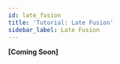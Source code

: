 ```yaml
---
id: late_fusion
title: 'Tutorial: Late Fusion'
sidebar_label: Late Fusion
---
```


**[Coming Soon]**
